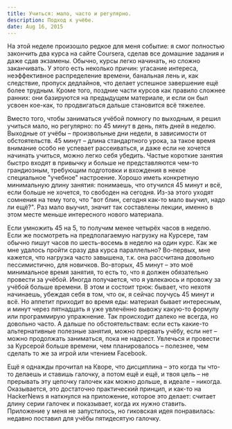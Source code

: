 ```yaml
---
title: Учиться: мало, часто и регулярно.
description: Подход к учёбе.
date: Aug 16, 2015
---
```


На этой неделе произошло редкое для меня событие: я смог полностью закончить два курса на сайте Coursera, сделав все домашние задания и даже сдав экзамены. Обычно, курсы легко начинать, но сложно заканчивать. У этого есть неколько причин: угасание интереса, неэффективное распределение времени, банальная лень и, как следствие, пропуск дедлайнов, что делает успешное завершение ещё более трудным. Кроме того, поздние части курсов как правило сложнее ранних: они базируются на предыдущем материале, и если он был усвоен кое-как, то продвигаться дальше становится всё тяжелее.

Вместо того, чтобы заниматься учёбой помногу по выходным, я решил учиться мало, но регулярно: по 45 минут в день, пять дней в неделю. Выходные от учёбы – произвольные дни недели, в зависимости от обстоятельств. 45 минут – длина стандартного урока, за такое время внимание особо не успевает рассеиваться, и даже если не хочется начинать учиться, можно легко себя убедить. Частые короткие занятия быстро входят в привычку и больше не представляются чем-то грандиозным, требующим подготовки и вхождения в некое специальное "учебное" настроение. Хорошо иметь конкретную минимальную длину занятия: понимаешь, что отучился 45 минут и всё, если больше не хочется, то свободен на сегодня. Из-за этого уходят сомнения на тему того, что "вот блин, сегодня как-то мало выучил, надо ли ещё?". Раз мало выучил, значит так составлены лекции, именно в этом месте меньше интересного нового материала.

Если умножить 45 на 5, то получим менее четырёх часов в неделю. Если же посмотреть на предполагаемую нагрузку на Курсере, там обычно пишут часов по шесть-восемь в неделю на один курс. Как же мне удалось пройти сразу два курса параллельно? Во-первых, мне кажется, что нагрузка часто завышена, т.к. она рассчитана довольно пессимистично, для новичков. Во-вторых, 45 минут – это моё минимальное время занятия, то есть то, что я должен обязательно провести за учёбой. Иногда получается, что я увлекаюсь и провожу за учёбой больше времени. В этом и состоит трюк: бывает, что нехотя начинаешь, убеждая себя в том, что ок, я сейчас поучусь 45 минут и всё. Но аппетит приходит во время еды: материал бывает интересным, и минут через пятнадцать я уже увлечённо вывожу какую-то формулу или программирую упражнение. Так происходит далеко не всегда, но довольно часто. А дальше по обстоятельствам: если есть какие-то альтернативные полезные занятия, можно прервать учёбу, если нет – можно продолжать заниматься, пока не надоест. Увлечься и провести за Курсерой больше времени, чем планировалось – полезнее, чем сделать то же за игрой или чтением Facebook.  

Ещё я однажды прочитал на Кворе, что дисциплина – это когда ты что-то делаешь и ставишь галочку, а потом ещё и ещё, и твоя цель – не прерывать эту цепочку галочек как можно дольше, в идеале – никогда. Оказывается, это достаточно практический принцип, и как-то на HackerNews я наткнулся на приложение, которое это делает: считает длину серии галочек и показывает, когда их нужно ставить. Приложение у меня не запустилось, но гиковская идея понравилась: недавно поставил для учёбы пятидесятую галочку.

